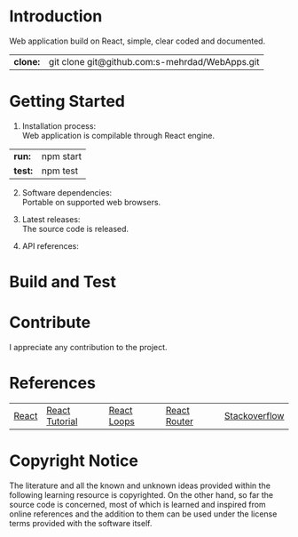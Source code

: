 # Introduction 
Web application build on React, simple, clear coded and documented.

<table>
<tr>
<td><b>clone:</b></td>
<td>git clone git@github.com:s-mehrdad/WebApps.git</td>
</tr>
</table>


# Getting Started
1.  Installation process:<br/>
Web application is compilable through React engine.

<table>
<tr>
<td><b>run:</b></td>
<td>npm start</td>
</tr>
<tr>
<td><b>test:</b></td>
<td>npm test</td>
</tr>
</table>

2.  Software dependencies:<br/>
Portable on supported web browsers.

3.  Latest releases:<br/>
The source code is released.

4.  API references:<br/>

# Build and Test


# Contribute
I appreciate any contribution to the project.

# References
<table>

<tr>
<td><a href="https://react.dev/learn">React</a></td>
<td><a href="https://www.taniarascia.com/getting-started-with-react/">React Tutorial</a></td>
<td><a href="https://www.telerik.com/blogs/beginners-guide-loops-in-react-jsx">React Loops</a></td>
<td><a href="https://v5.reactrouter.com/web/guides/philosophy">React Router</a></td>
<td><a href="https://stackoverflow.com/">Stackoverflow</a></td>
</tr>

</table>

# Copyright Notice
The literature and all the known and unknown ideas provided within the following learning resource is copyrighted. On the other hand, so far the source code is concerned, most of which is learned and inspired from online references and the addition to them can be used under the license terms provided with the software itself.